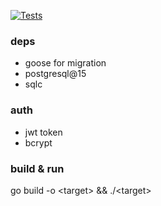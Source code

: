 [![Tests](https://github.com/chonlaphoom/http-go/actions/workflows/ci.yml/badge.svg?branch=main)](https://github.com/chonlaphoom/http-go/actions/workflows/ci.yml)

### deps
- goose for migration
- postgresql@15
- sqlc

### auth
- jwt token
- bcrypt

### build & run
go build -o \<target\> && ./\<target\>
